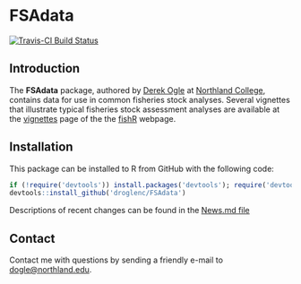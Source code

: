 FSAdata
=======
[![Travis-CI Build Status](https://travis-ci.org/droglenc/FSAdata.svg?branch=master)](https://travis-ci.org/droglenc/FSAdata)

## Introduction
The **FSAdata** package, authored by [Derek Ogle](http://droglenc.wordpress.com/) at [Northland College](http://www.northland.edu/), contains data for use in common fisheries stock analyses.  Several vignettes that illustrate typical fisheries stock assessment analyses are available at the <a href="https://fishr.wordpress.com/vignettes/" target="_blank">vignettes</a> page of the the <a href="https://fishr.wordpress.com/" target="_blank">fishR</a> webpage.

## Installation
This package can be installed to R from GitHub with the following code:

```r
if (!require('devtools')) install.packages('devtools'); require('devtools')
devtools::install_github('droglenc/FSAdata')
```

Descriptions of recent changes can be found in the [News.md file](https://github.com/droglenc/FSAdata/blob/master/NEWS.md)

## Contact
Contact me with questions by sending a friendly e-mail to <dogle@northland.edu>.
